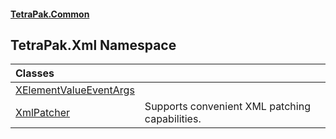 #### [TetraPak.Common](index.md 'index')
## TetraPak.Xml Namespace

| Classes | |
| :--- | :--- |
| [XElementValueEventArgs](TetraPak_Xml_XElementValueEventArgs.md 'TetraPak.Xml.XElementValueEventArgs') |  |
| [XmlPatcher](TetraPak_Xml_XmlPatcher.md 'TetraPak.Xml.XmlPatcher') | Supports convenient XML patching capabilities.<br/> |
